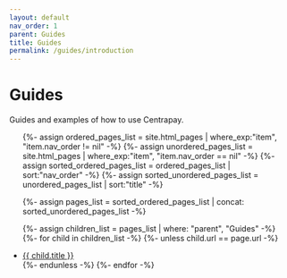 ```yaml
---
layout: default
nav_order: 1
parent: Guides
title: Guides
permalink: /guides/introduction
---
```


# Guides

Guides and examples of how to use Centrapay.

<ul class="nav-list">
  {%- assign ordered_pages_list = site.html_pages | where_exp:"item", "item.nav_order != nil" -%}
  {%- assign unordered_pages_list = site.html_pages | where_exp:"item", "item.nav_order == nil" -%}
  {%- assign sorted_ordered_pages_list = ordered_pages_list | sort:"nav_order" -%}
  {%- assign sorted_unordered_pages_list = unordered_pages_list | sort:"title" -%}

  {%- assign pages_list = sorted_ordered_pages_list | concat: sorted_unordered_pages_list -%}

  {%- assign children_list = pages_list | where: "parent", "Guides" -%}
  {%- for child in children_list -%}
    {%- unless child.url == page.url -%}
      <li>
        <a href="{{ child.url | absolute_url }}">{{ child.title }}</a>
      </li>
    {%- endunless -%}
  {%- endfor -%}

</ul>
